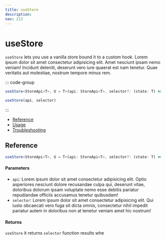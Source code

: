 ```yaml
---
title: useStore
description:
nav: 212
---
```


# useStore

`useStore` lets you use a vanilla store bound it to a custom hook. Lorem ipsum dolor sit amet
consectetur adipisicing elit. Amet nesciunt ipsam nemo veniam! Incidunt deleniti, deserunt vero
iure quaerat est nam tenetur. Quae veritatis aut molestiae, nostrum tempore minus rem.

::: code-group

```ts [TypeScript]
useStore<StoreApi<T>, U = T>(api: StoreApi<T>, selector?: (state: T) => U) => UseBoundStore<StoreApi<T>>
```

```js [JavaScript]
useStore(api, selector)
```

:::

- [Reference](#reference)
- [Usage](#usage)
- [Troubleshooting](#troubleshooting)

## Reference

```ts [TypeScript]
useStore<StoreApi<T>, U = T>(api: StoreApi<T>, selector?: (state: T) => U) => UseBoundStore<StoreApi<T>>
```

#### Parameters

- `api`: Lorem ipsum dolor sit amet consectetur adipisicing elit. Optio asperiores nesciunt dolore
  recusandae culpa qui, deserunt vitae, doloribus dolorum ipsam voluptate nemo esse debitis pariatur
  repudiandae officiis accusamus tenetur quibusdam!
- `selector`: Lorem ipsum dolor sit amet consectetur adipisicing elit. Qui iusto obcaecati vero
  fuga sit dicta omnis, consectetur nihil impedit pariatur autem in doloribus non at tenetur veniam
  amet hic nostrum!

#### Returns

`useStore` it returns `selector` function results whe
